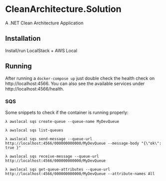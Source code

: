 # CleanArchitecture.Solution
A .NET Clean Architecture Application

## Installation

Install/run LocalStack + AWS Local

## Running 
After running a `docker-compose up` just double check the health check on http://localhost:4566.
You can also see the available services under http://localhost:4566/health.

### SQS
Some snippets to check if the container is running properly:

```
λ awslocal sqs create-queue --queue-name MyDevQueue

λ awslocal sqs list-queues

λ awslocal sqs send-message --queue-url http://localhost:4566/000000000000/MyDevQueue --message-body "{\"ok\": true }"

λ awslocal sqs receive-message --queue-url http://localhost:4566/000000000000/MyDevQueue

λ awslocal sqs get-queue-attributes --queue-url http://localhost:4566/000000000000/MyDevQueue --attribute-names All
```